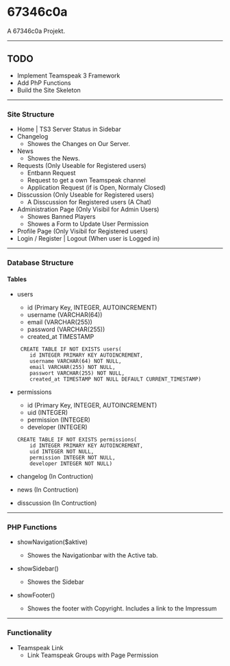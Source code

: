 # 67346c0a

A 67346c0a Projekt.

---
## TODO

- Implement Teamspeak 3 Framework
- Add PhP Functions
- Build the Site Skeleton

---
### Site Structure

- Home | TS3 Server Status in Sidebar
- Changelog
	- Showes the Changes on Our Server.
- News
	- Showes the News.
- Requests (Only Useable for Registered users)
	- Entbann Request
	- Request to get a own Teamspeak channel
	- Application Request (if is Open, Normaly Closed)
- Disscussion (Only Useable for Registered users)
	- A Disscussion for Registered users (A Chat)
- Administration Page (Only Visibil for Admin Users)
	- Showes Banned Players
	- Showes a Form to Update User Permission
- Profile Page (Only Visibil for Registered users)
- Login / Register | Logout (When user is Logged in)

---
### Database Structure

#### Tables

- users
	- id (Primary Key, INTEGER, AUTOINCREMENT)
	- username (VARCHAR(64))
	- email (VARCHAR(255))
	- password (VARCHAR(255))
	- created_at TIMESTAMP

	```
	 CREATE TABLE IF NOT EXISTS users(
		id INTEGER PRIMARY KEY AUTOINCREMENT,
		username VARCHAR(64) NOT NULL,
		email VARCHAR(255) NOT NULL, 
		passwort VARCHAR(255) NOT NULL,
		created_at TIMESTAMP NOT NULL DEFAULT CURRENT_TIMESTAMP)
	```
- permissions
	- id (Primary Key, INTEGER, AUTOINCREMENT)
	- uid (INTEGER)
	- permission (INTEGER)
	- developer (INTEGER)

	```
	CREATE TABLE IF NOT EXISTS permissions(
		id INTEGER PRIMARY KEY AUTOINCREMENT,
		uid INTEGER NOT NULL,
		permission INTEGER NOT NULL, 
		developer INTEGER NOT NULL)
	```

- changelog (In Contruction)

- news (In Contruction)

- disscussion (In Contruction)


	


---
### PHP Functions

- showNavigation($aktive)
	- Showes the Navigationbar with the Active tab.

- showSidebar()
	- Showes the Sidebar

- showFooter()
	- Showes the footer with Copyright. Includes a link to the Impressum

---
### Functionality

- Teamspeak Link
	- Link Teamspeak Groups with Page Permission
